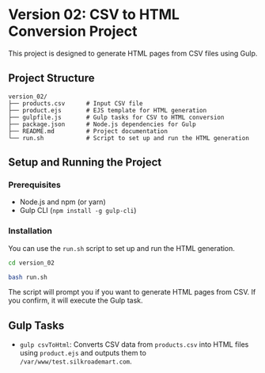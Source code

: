 # Version 02: CSV to HTML Conversion Project

This project is designed to generate HTML pages from CSV files using Gulp.

## Project Structure

```
version_02/
├── products.csv      # Input CSV file
├── product.ejs       # EJS template for HTML generation
├── gulpfile.js       # Gulp tasks for CSV to HTML conversion
├── package.json      # Node.js dependencies for Gulp
├── README.md         # Project documentation
└── run.sh            # Script to set up and run the HTML generation
```

## Setup and Running the Project

### Prerequisites

*   Node.js and npm (or yarn)
*   Gulp CLI (`npm install -g gulp-cli`)

### Installation

You can use the `run.sh` script to set up and run the HTML generation.

```bash
cd version_02
```

```bash
bash run.sh
```

The script will prompt you if you want to generate HTML pages from CSV. If you confirm, it will execute the Gulp task.

## Gulp Tasks

*   `gulp csvToHtml`: Converts CSV data from `products.csv` into HTML files using `product.ejs` and outputs them to `/var/www/test.silkroademart.com`.
